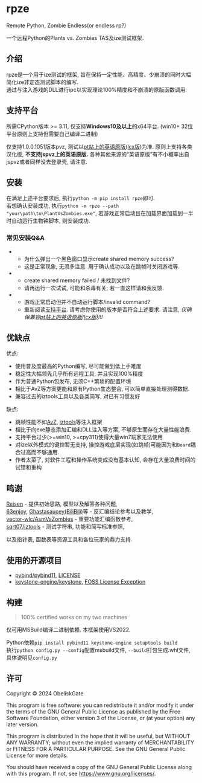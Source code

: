 # rpze

Remote Python, Zombie Endless(or endless rp?)

一个远程Python的Plants vs. Zombies TAS及ize测试框架.

## 介绍

rpze是一个用于ize测试的框架, 旨在保持一定性能、高精度、少崩溃的同时大幅简化ize非定态测试脚本的编写.  
通过与注入游戏的DLL进行ipc以实现理论100%精度和不崩溃的原版函数调用.

## 支持平台
所需CPython版本 >= 3.11, 仅支持**Windows10及以上**的x64平台. (win10+ 32位平台原则上支持但需要自己编译二进制)

仅支持1.0.0.1051版本pvz, 测试以[pt站上的英语原版(lcx版)](https://pvz.tools/download/)为准. 原则上支持各类汉化版, **不支持jspvz上的英语原版.** 各种其他来源的“英语原版”有不小概率出自jspvz或者同样没去登录壳, 请注意.

## 安装
在满足上述平台要求后, 执行`python -m pip install rpze`即可.  
若想确认安装成功, 执行`python -m rpze --path "your\path\to\PlantVsZombies.exe"`, 若游戏正常启动且在加载界面加载到一半时自动运行生物钟脚本, 则安装成功.
### 常见安装Q&A
- 
    - 为什么弹出一个黑色窗口显示create shared memory success? 
    - 这是正常现象, 无须多注意. 用于确认成功以及在跳帧时关闭游戏等.
-
    - create shared memory failed / 未找到文件?
    - 请再运行一次试试, 可能和杀毒有关; 若一直这样请和我反馈.
-
    - 游戏正常启动但并不自动运行脚本/invalid command?
    - 重新阅读[支持平台](#支持平台). 请考虑你使用的版本是否符合上述要求. 请注意, *仅确保兼容[pt站上的英语原版(lcx版)](https://pvz.tools/download/)!!!*

## 优缺点
优点:
- 使用普及度最高的Python编写, 尽可能做到低上手难度
- 稳定性大幅领先几乎所有远程工具, 并且实现100%精度
- 作为普通Python包发布, 无须C++繁琐的配置环境
- 相比于AvZ等方案更能和原有Python生态整合, 可以简单直接处理测得数据.
- 兼容过去的iztools工具以及各类简写, 对已有习惯友好

缺点:
- 跳帧性能不如[AvZ](https://github.com/vector-wlc/AsmVsZombies), [iztools](https://github.com/sqrt07/iztools)等注入框架
- 相比于向exe静态添加汇编和DLL注入等方案, 不够原生而存在大量性能浪费.
- 支持平台过少(>=win10, >=cpy311)使得大量win7玩家无法使用
- 对ize以外模式的键控暂无支持, 操控游戏底层实现(如跳帧)可能因为和`Board`耦合过高而不够通用.
- 作者太菜了, 对软件工程和操作系统变成没有基本认知, 会存在大量浪费时间的试错和重构

## 鸣谢
[Reisen](https://github.com/alumkal) - 提供初始思路, 模型以及解答各种问题,   
[63enjoy](https://github.com/POP63enjoy), [Ghastasaucey(BiliBili)](https://space.bilibili.com/384775811)等 - 反汇编结论参考以及教学,  
[vector-wlc/AsmVsZombies](https://github.com/vector-wlc/AsmVsZombies) - 重要功能汇编函数参考,  
[sqrt07/iztools](https://github.com/sqrt07/iztools)  -  测试字符串, 功能和简写标准参照,

以及指针表, 函数表等资源工具和各位玩家的鼎力支持.

## 使用的开源项目
- [pybind/pybind11](https://github.com/pybind/pybind11), [LICENSE](https://github.com/pybind/pybind11/blob/master/LICENSE)
- [keystone-engine/keystone](https://github.com/keystone-engine/keystone), [FOSS License Exception](https://github.com/keystone-engine/keystone/blob/master/EXCEPTIONS-CLIENT)

## 构建
> 100% certified works on my two machines

仅可用MSBuild编译二进制依赖. 本框架使用VS2022.

Python依赖`pip install pybind11 keystone-engine setuptools build`   
执行`python config.py --config`配置msbuild文件, `--build`打包生成.whl文件, 具体说明见`config.py`

## 许可
Copyright © 2024 ObeliskGate

This program is free software: you can redistribute it and/or modify it under the terms of the GNU General Public License as published by the Free Software Foundation, either version 3 of the License, or (at your option) any later version.

This program is distributed in the hope that it will be useful, but WITHOUT ANY WARRANTY; without even the implied warranty of MERCHANTABILITY or FITNESS FOR A PARTICULAR PURPOSE. See the GNU General Public License for more details.

You should have received a copy of the GNU General Public License along with this program. If not, see https://www.gnu.org/licenses/.